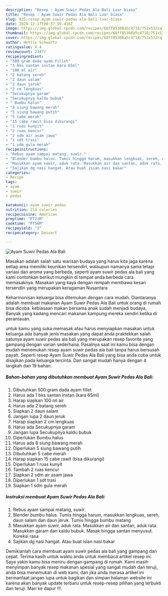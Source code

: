 ```yaml
---
description: "Resep : Ayam Suwir Pedas Ala Bali Luar biasa"
title: "Resep : Ayam Suwir Pedas Ala Bali Luar biasa"
slug: 835-resep-ayam-suwir-pedas-ala-bali-luar-biasa
date: 2020-12-17T08:37:59.418Z
image: https://img-global.cpcdn.com/recipes/68ff85308a5c4718/751x532cq70/ayam-suwir-pedas-ala-bali-foto-resep-utama.jpg
thumbnail: https://img-global.cpcdn.com/recipes/68ff85308a5c4718/751x532cq70/ayam-suwir-pedas-ala-bali-foto-resep-utama.jpg
cover: https://img-global.cpcdn.com/recipes/68ff85308a5c4718/751x532cq70/ayam-suwir-pedas-ala-bali-foto-resep-utama.jpg
author: Hettie Schwartz
ratingvalue: 4.4
reviewcount: 23477
recipeingredient:
- "500 gram dada ayam fillet"
- "1 bks santan instan kara 65ml"
- "100 ml air"
- "2 batang sereh"
- "2 daun salam"
- "2 daun jeruk"
- "2 cm lengkuas"
- "Secukupnya garam"
- "Secukupnya kaldu bubuk"
- " Bumbu halus"
- "8 siung bawang merah"
- "5 siung bawang putih"
- "5 cabe merah"
- "15 cabe rawit bisa dikurangi"
- "1 ruas kunyit"
- "2 ruas kencur"
- "2 sdm air asam jawa"
- "1 sdt trasi"
- "1 sdm gula merah"
recipeinstructions:
- "Rebus ayam sampai matang, suwir."
- "Blender bumbu halus. Tumis hingga harum, masukkan lengkuas, sereh, daun salam dan daun jeruk. Tumis hingga bumbu matang"
- "Masukkan ayam suwir, aduk rata. Masukkan air dan santan, aduk rata. Masukkan garam dan kaldu bubuk. Masak hingga santan menyusut. Koreksi rasa"
- "Sajikan dg nasi hangat. Atau buat isian nasi bakar"
categories:
- Recipe
tags:
- ayam
- suwir
- pedas

katakunci: ayam suwir pedas 
nutrition: 214 calories
recipecuisine: American
preptime: "PT21M"
cooktime: "PT56M"
recipeyield: "3"
recipecategory: Dessert

---
```



![Ayam Suwir Pedas Ala Bali](https://img-global.cpcdn.com/recipes/68ff85308a5c4718/751x532cq70/ayam-suwir-pedas-ala-bali-foto-resep-utama.jpg)

Masakan adalah salah satu warisan budaya yang harus kita jaga karena setiap area memiliki keunikan tersendiri, walaupun namanya sama tetapi variasi dan aroma yang berbeda, seperti ayam suwir pedas ala bali yang kami contohkan berikut mungkin di tempat anda berbeda cara memasaknya. Masakan yang kaya dengan rempah membawa kesan tersendiri yang merupakan keragaman Nusantara

Keharmonisan keluarga bisa ditemukan dengan cara mudah. Diantaranya adalah membuat makanan Ayam Suwir Pedas Ala Bali untuk orang di rumah bisa dicoba. kebiasaan makan bersama anak sudah menjadi budaya, Banyak yang kadang mencari makanan kampung mereka sendiri ketika di perantauan.



untuk kamu yang suka memasak atau harus menyiapkan masakan untuk keluarga ada banyak jenis masakan yang dapat anda praktekkan salah satunya ayam suwir pedas ala bali yang merupakan resep favorite yang gampang dengan varian sederhana. Pasalnya saat ini kamu bisa dengan mudah menemukan resep ayam suwir pedas ala bali tanpa harus bersusah payah.
Seperti resep Ayam Suwir Pedas Ala Bali yang bisa anda coba untuk disajikan pada keluarga tercinta. Dan sangat mudah hanya dengan 4 langkah dan 19 bahan.


<!--inarticleads1-->

##### Bahan-bahan yang dibutuhkan membuat Ayam Suwir Pedas Ala Bali:

1. Dibutuhkan 500 gram dada ayam fillet
1. Harus ada 1 bks santan instan (kara 65ml)
1. Harap siapkan 100 ml air
1. Harus ada 2 batang sereh
1. Siapkan 2 daun salam
1. Jangan lupa 2 daun jeruk
1. Harap siapkan 2 cm lengkuas
1. Harus ada Secukupnya garam
1. Jangan lupa Secukupnya kaldu bubuk
1. Diperlukan  Bumbu halus
1. Harus ada 8 siung bawang merah
1. Diperlukan 5 siung bawang putih
1. Dibutuhkan 5 cabe merah
1. Harap siapkan 15 cabe rawit (bisa dikurangi)
1. Diperlukan 1 ruas kunyit
1. Tambah 2 ruas kencur
1. Siapkan 2 sdm air asam jawa
1. Diperlukan 1 sdt trasi
1. Siapkan 1 sdm gula merah




<!--inarticleads2-->

##### Instruksi membuat  Ayam Suwir Pedas Ala Bali:

1. Rebus ayam sampai matang, suwir.
1. Blender bumbu halus. Tumis hingga harum, masukkan lengkuas, sereh, daun salam dan daun jeruk. Tumis hingga bumbu matang
1. Masukkan ayam suwir, aduk rata. Masukkan air dan santan, aduk rata. Masukkan garam dan kaldu bubuk. Masak hingga santan menyusut. Koreksi rasa
1. Sajikan dg nasi hangat. Atau buat isian nasi bakar




Demikianlah cara membuat ayam suwir pedas ala bali yang gampang dan cepat. Terima kasih untuk waktu anda untuk membaca artikel resep ini. Saya yakin kamu bisa meniru dengan gampang di rumah. Kami masih menyimpan banyak resep makanan spesial yang sangat mudah dan teruji, anda bisa menemukan di web kami, dan jika anda merasa artikel ini bermanfaat jangan lupa untuk bagikan dan simpan halaman website ini karena akan banyak update terbaru untuk resep-resep pilihan yang terbukti dan teruji. Mari ke dapur !!!. 
